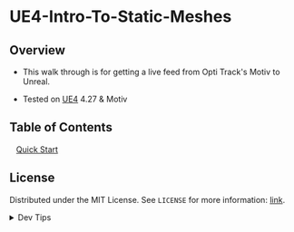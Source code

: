 # UE4-Intro-To-Static-Meshes

<!-- OVERVIEW -->
## Overview
* This walk through is for getting a live feed from Opti Track's Motiv to Unreal.

* Tested on [UE4](https://epicgames.com/store/download) 4.27 & Motiv


<!-- TOC -->
## Table of Contents
<kbd></kbd> &nbsp;&nbsp; [Quick Start](quick-start/README.md#user-content-setting-up) <br>

<!-- LICENSE -->
## License
Distributed under the MIT License. See `LICENSE` for more information: [link](LICENSE).


</p>
</details>
<details><summary>Dev Tips</summary>
make git m="add commit message"
</details>
